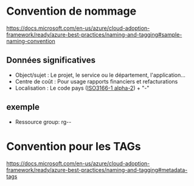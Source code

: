 # Convention de nommage
https://docs.microsoft.com/en-us/azure/cloud-adoption-framework/ready/azure-best-practices/naming-and-tagging#sample-naming-convention
## Données significatives
* Object/sujet <obj>: Le projet, le service ou le département, l'application...
* Centre de coût <cc>: Pour usage rapports financiers et refacturations
* Localisation <loc>: Le code pays ([ISO3166-1 alpha-2](https://fr.wikipedia.org/wiki/ISO_3166-1#Table_de_codage)) + "-<Commune>"

## exemple
* Ressource group: rg-<loc>-<obj>

# Convention pour les TAGs
https://docs.microsoft.com/en-us/azure/cloud-adoption-framework/ready/azure-best-practices/naming-and-tagging#metadata-tags

